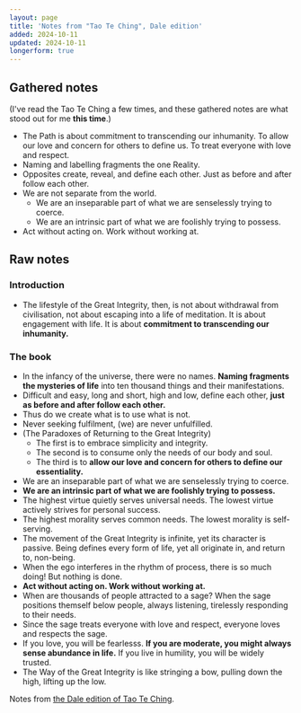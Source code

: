 ```yaml
---
layout: page
title: 'Notes from "Tao Te Ching", Dale edition'
added: 2024-10-11
updated: 2024-10-11
longerform: true
---
```


## Gathered notes

(I've read the Tao Te Ching a few times, and these gathered notes are what stood out for me **this time**.)

- The Path is about commitment to transcending our inhumanity. To allow our love and concern for others to define us. To treat everyone with love and respect.
- Naming and labelling fragments the one Reality.
- Opposites create, reveal, and define each other. Just as before and after follow each other.
- We are not separate from the world.
    - We are an inseparable part of what we are senselessly trying to coerce.
    - We are an intrinsic part of what we are foolishly trying to possess.
- Act without acting on. Work without working at.

## Raw notes

### Introduction

- The lifestyle of the Great Integrity, then, is not about withdrawal from civilisation, not about escaping into a life of meditation. It is about engagement with life. It is about **commitment to transcending our inhumanity.**

### The book

- In the infancy of the universe, there were no names. **Naming fragments the mysteries of life** into ten thousand things and their manifestations.
- Difficult and easy, long and short, high and low, define each other, **just as before and after follow each other.**
- Thus do we create what is to use what is not.
- Never seeking fulfilment, (we) are never unfulfilled.
- (The Paradoxes of Returning to the Great Integrity)
    - The first is to embrace simplicity and integrity.
    - The second is to consume only the needs of our body and soul.
    - The third is to **allow our love and concern for others to define our essentiality.**
- We are an inseparable part of what we are senselessly trying to coerce.
- **We are an intrinsic part of what we are foolishly trying to possess.**
- The highest virtue quietly serves universal needs. The lowest virtue actively strives for personal success.
- The highest morality serves common needs. The lowest morality is self-serving.
- The movement of the Great Integrity is infinite, yet its character is passive. Being defines every form of life, yet all originate in, and return to, non-being.
- When the ego interferes in the rhythm of process, there is so much doing! But nothing is done.
- **Act without acting on. Work without working at.**
- When are thousands of people attracted to a sage? When the sage positions themself below people, always listening, tirelessly responding to their needs.
- Since the sage treats everyone with love and respect, everyone loves and respects the sage.
- If you love, you will be fearlesss. **If you are moderate, you might always sense abundance in life.** If you live in humility, you will be widely trusted.
- The Way of the Great Integrity is like stringing a bow, pulling down the high, lifting up the low.

Notes from [the Dale edition of Tao Te Ching](https://www.penguin.co.nz/books/tao-te-ching-9781780289649).